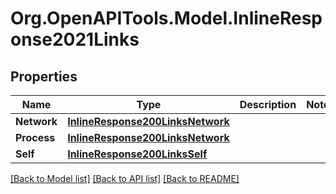 
# Org.OpenAPITools.Model.InlineResponse2021Links

## Properties

Name | Type | Description | Notes
------------ | ------------- | ------------- | -------------
**Network** | [**InlineResponse200LinksNetwork**](InlineResponse200LinksNetwork.md) |  | 
**Process** | [**InlineResponse200LinksNetwork**](InlineResponse200LinksNetwork.md) |  | 
**Self** | [**InlineResponse200LinksSelf**](InlineResponse200LinksSelf.md) |  | 

[[Back to Model list]](../README.md#documentation-for-models)
[[Back to API list]](../README.md#documentation-for-api-endpoints)
[[Back to README]](../README.md)

